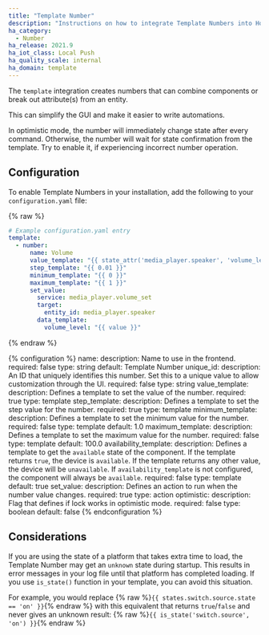 ```yaml
---
title: "Template Number"
description: "Instructions on how to integrate Template Numbers into Home Assistant."
ha_category:
  - Number
ha_release: 2021.9
ha_iot_class: Local Push
ha_quality_scale: internal
ha_domain: template
---
```


The `template` integration creates numbers that can combine components or break out attribute(s) from an entity.

This can simplify the GUI and make it easier to write automations.

In optimistic mode, the number will immediately change state after every command. Otherwise, the number will wait for state confirmation from the template. Try to enable it, if experiencing incorrect number operation.

## Configuration

To enable Template Numbers in your installation, add the following to your `configuration.yaml` file:

{% raw %}

```yaml
# Example configuration.yaml entry
template:
  - number:
      name: Volume
      value_template: "{{ state_attr('media_player.speaker', 'volume_level') }}"
      step_template: "{{ 0.01 }}"
      minimum_template: "{{ 0 }}"
      maximum_template: "{{ 1 }}"
      set_value:
        service: media_player.volume_set
        target:
          entity_id: media_player.speaker
        data_template:
          volume_level: "{{ value }}"
```

{% endraw %}

{% configuration %}
  name:
    description: Name to use in the frontend.
    required: false
    type: string
    default: Template Number
  unique_id:
    description: An ID that uniquely identifies this number. Set this to a unique value to allow customization through the UI.
    required: false
    type: string
  value_template:
    description: Defines a template to set the value of the number.
    required: true
    type: template
  step_template:
    description: Defines a template to set the step value for the number.
    required: true
    type: template
  minimum_template:
    description: Defines a template to set the minimum value for the number.
    required: false
    type: template
    default: 1.0
  maximum_template:
    description: Defines a template to set the maximum value for the number.
    required: false
    type: template
    default: 100.0
  availability_template:
    description: Defines a template to get the `available` state of the component. If the template returns `true`, the device is `available`. If the template returns any other value, the device will be `unavailable`. If `availability_template` is not configured, the component will always be `available`.
    required: false
    type: template
    default: true
 set_value:
    description: Defines an action to run when the number value changes.
    required: true
    type: action
  optimistic:
    description: Flag that defines if lock works in optimistic mode.
    required: false
    type: boolean
    default: false
{% endconfiguration %}

## Considerations

If you are using the state of a platform that takes extra time to load, the Template Number may get an `unknown` state during startup. This results in error messages in your log file until that platform has completed loading. If you use `is_state()` function in your template, you can avoid this situation.

For example, you would replace {% raw %}`{{ states.switch.source.state == 'on' }}`{% endraw %} with this equivalent that returns `true`/`false` and never gives an unknown result: {% raw %}`{{ is_state('switch.source', 'on') }}`{% endraw %}

